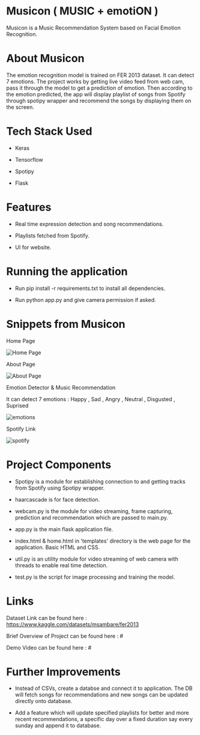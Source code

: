 # Musicon ( MUSIC + emotiON )

Musicon is a Music Recommendation System based on Facial Emotion Recognition.


# About Musicon

The emotion recognition model is trained on FER 2013 dataset. It can detect 7 emotions. The project works by getting live video feed from web cam, pass it through the model to get a prediction of emotion. Then according to the emotion predicted, the app will display playlist of songs from Spotify through spotipy wrapper and recommend the songs by displaying them on the screen.

# Tech Stack Used 

- Keras

- Tensorflow

- Spotipy

- Flask

# Features

- Real time expression detection and song recommendations.

- Playlists fetched from Spotify.

- UI for website.

# Running the application

- Run pip install -r requirements.txt to install all dependencies.

- Run python app.py and give camera permission if asked.

# Snippets from Musicon

Home Page 

![Home Page](#)

About Page

![About Page](#)

Emotion Detector & Music Recommendation

It can detect 7 emotions : Happy , Sad , Angry , Neutral , Disgusted , Suprised

![emotions](#)

Spotify Link 

![spotify](#)

# Project Components

- Spotipy is a module for establishing connection to and getting tracks from Spotify using Spotipy wrapper.

- haarcascade is for face detection.

- webcam.py is the module for video streaming, frame capturing, prediction and recommendation which are passed to main.py.

- app.py is the main flask application file.

- index.html & home.html in 'templates' directory is the web page for the application. Basic HTML and CSS.

- util.py is an utility module for video streaming of web camera with threads to enable real time detection.

- test.py is the script for image processing and training the model.

# Links

Dataset Link can be found here : https://www.kaggle.com/datasets/msambare/fer2013

Brief Overview of Project can be found here : #

Demo Video can be found here : #

# Further Improvements

- Instead of CSVs, create a databse and connect it to application. The DB will fetch songs for recommendations and new songs can be updated directly onto database.

- Add a feature which will update specified playlists for better and more recent recommendations, a specific day over a fixed duration say every sunday and append it to database.
## 
